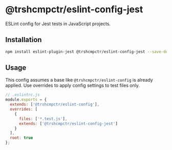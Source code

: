 # @trshcmpctr/eslint-config-jest

ESLint config for Jest tests in JavaScript projects.

## Installation

```sh
npm install eslint-plugin-jest @trshcmpctr/eslint-config-jest --save-dev
```

## Usage

This config assumes a base like `@trshcmpctr/eslint-config` is already applied.
Use overrides to apply config settings to test files only.

```js
// .eslintrc.js
module.exports = {
  extends: ['@trshcmpctr/eslint-config'],
  overrides: [
    {
      files: ['*.test.js'],
      extends: ['@trshcmpctr/eslint-config-jest']
    }
  ],
  root: true
};
```
